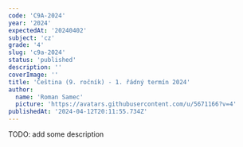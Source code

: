 ```yaml
---
code: 'C9A-2024'
year: '2024'
expectedAt: '20240402'
subject: 'cz'
grade: '4'
slug: 'c9a-2024'
status: 'published'
description: ''
coverImage: ''
title: 'Čeština (9. ročník) - 1. řádný termín 2024'
author:
  name: 'Roman Samec'
  picture: 'https://avatars.githubusercontent.com/u/5671166?v=4'
publishedAt: '2024-04-12T20:11:55.734Z'
---
```


TODO: add some description